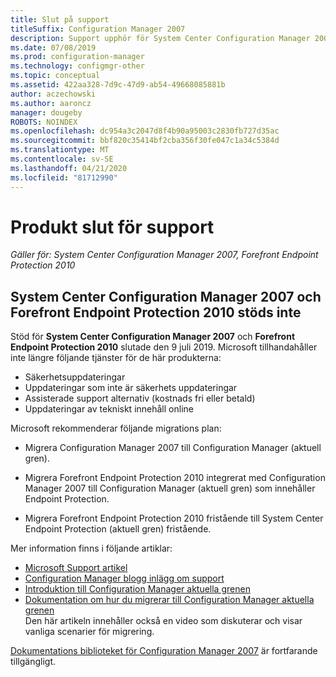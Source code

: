 ```yaml
---
title: Slut på support
titleSuffix: Configuration Manager 2007
description: Support upphör för System Center Configuration Manager 2007 och Forefront Endpoint Protection 2010 den 9 juli 2019.
ms.date: 07/08/2019
ms.prod: configuration-manager
ms.technology: configmgr-other
ms.topic: conceptual
ms.assetid: 422aa328-7d9c-47d9-ab54-49668085881b
author: aczechowski
ms.author: aaroncz
manager: dougeby
ROBOTS: NOINDEX
ms.openlocfilehash: dc954a3c2047d8f4b90a95003c2830fb727d35ac
ms.sourcegitcommit: bbf820c35414bf2cba356f30fe047c1a34c5384d
ms.translationtype: MT
ms.contentlocale: sv-SE
ms.lasthandoff: 04/21/2020
ms.locfileid: "81712990"
---
```

# <a name="product-end-of-support"></a>Produkt slut för support

*Gäller för: System Center Configuration Manager 2007, Forefront Endpoint Protection 2010*

## <a name="system-center-configuration-manager-2007-and-forefront-endpoint-protection-2010-are-out-of-support"></a>**System Center Configuration Manager 2007** och **Forefront Endpoint Protection 2010** stöds inte

Stöd för **System Center Configuration Manager 2007** och **Forefront Endpoint Protection 2010** slutade den 9 juli 2019. Microsoft tillhandahåller inte längre följande tjänster för de här produkterna:

- Säkerhetsuppdateringar
- Uppdateringar som inte är säkerhets uppdateringar
- Assisterade support alternativ (kostnads fri eller betald)
- Uppdateringar av tekniskt innehåll online

Microsoft rekommenderar följande migrations plan:

- Migrera Configuration Manager 2007 till Configuration Manager (aktuell gren).  

- Migrera Forefront Endpoint Protection 2010 integrerat med Configuration Manager 2007 till Configuration Manager (aktuell gren) som innehåller Endpoint Protection.  

- Migrera Forefront Endpoint Protection 2010 fristående till System Center Endpoint Protection (aktuell gren) fristående.  

Mer information finns i följande artiklar:

- [Microsoft Support artikel](https://support.microsoft.com/help/4096323)  
- [Configuration Manager blogg inlägg om support](https://techcommunity.microsoft.com/t5/configuration-manager-blog/configuration-manager-2007-approaching-end-of-support-what-you/ba-p/274995)  
- [Introduktion till Configuration Manager aktuella grenen](../understand/introduction.md)  
- [Dokumentation om hur du migrerar till Configuration Manager aktuella grenen](../migration/migrate-data-between-hierarchies.md)  
    Den här artikeln innehåller också en video som diskuterar och visar vanliga scenarier för migrering.

[Dokumentations biblioteket för Configuration Manager 2007](https://docs.microsoft.com/previous-versions/system-center/configuration-manager-2007/bb735860\(v=technet.10\)) är fortfarande tillgängligt.
